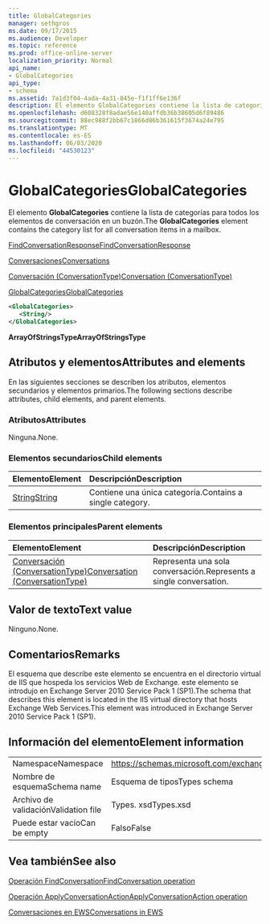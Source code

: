 ```yaml
---
title: GlobalCategories
manager: sethgros
ms.date: 09/17/2015
ms.audience: Developer
ms.topic: reference
ms.prod: office-online-server
localization_priority: Normal
api_name:
- GlobalCategories
api_type:
- schema
ms.assetid: 7a1d3f04-4ada-4a31-845e-f1f1ff6e136f
description: El elemento GlobalCategories contiene la lista de categorías para todos los elementos de conversación en un buzón.
ms.openlocfilehash: d608328f8adae56e140affdb36b38605d6f89486
ms.sourcegitcommit: 88ec988f2bb67c1866d06b361615f3674a24e795
ms.translationtype: MT
ms.contentlocale: es-ES
ms.lasthandoff: 06/03/2020
ms.locfileid: "44530123"
---
```

# <a name="globalcategories"></a><span data-ttu-id="f2d1d-103">GlobalCategories</span><span class="sxs-lookup"><span data-stu-id="f2d1d-103">GlobalCategories</span></span>

<span data-ttu-id="f2d1d-104">El elemento **GlobalCategories** contiene la lista de categorías para todos los elementos de conversación en un buzón.</span><span class="sxs-lookup"><span data-stu-id="f2d1d-104">The **GlobalCategories** element contains the category list for all conversation items in a mailbox.</span></span> 
  
[<span data-ttu-id="f2d1d-105">FindConversationResponse</span><span class="sxs-lookup"><span data-stu-id="f2d1d-105">FindConversationResponse</span></span>](findconversationresponse.md)
  
[<span data-ttu-id="f2d1d-106">Conversaciones</span><span class="sxs-lookup"><span data-stu-id="f2d1d-106">Conversations</span></span>](conversations-ex15websvcsotherref.md)
  
[<span data-ttu-id="f2d1d-107">Conversación (ConversationType)</span><span class="sxs-lookup"><span data-stu-id="f2d1d-107">Conversation (ConversationType)</span></span>](conversation-conversationtype.md)
  
[<span data-ttu-id="f2d1d-108">GlobalCategories</span><span class="sxs-lookup"><span data-stu-id="f2d1d-108">GlobalCategories</span></span>](globalcategories.md)
  
```XML
<GlobalCategories>
   <String/>
</GlobalCategories>
```

 <span data-ttu-id="f2d1d-109">**ArrayOfStringsType**</span><span class="sxs-lookup"><span data-stu-id="f2d1d-109">**ArrayOfStringsType**</span></span>
## <a name="attributes-and-elements"></a><span data-ttu-id="f2d1d-110">Atributos y elementos</span><span class="sxs-lookup"><span data-stu-id="f2d1d-110">Attributes and elements</span></span>

<span data-ttu-id="f2d1d-111">En las siguientes secciones se describen los atributos, elementos secundarios y elementos primarios.</span><span class="sxs-lookup"><span data-stu-id="f2d1d-111">The following sections describe attributes, child elements, and parent elements.</span></span>
  
### <a name="attributes"></a><span data-ttu-id="f2d1d-112">Atributos</span><span class="sxs-lookup"><span data-stu-id="f2d1d-112">Attributes</span></span>

<span data-ttu-id="f2d1d-113">Ninguna.</span><span class="sxs-lookup"><span data-stu-id="f2d1d-113">None.</span></span>
  
### <a name="child-elements"></a><span data-ttu-id="f2d1d-114">Elementos secundarios</span><span class="sxs-lookup"><span data-stu-id="f2d1d-114">Child elements</span></span>

|<span data-ttu-id="f2d1d-115">**Elemento**</span><span class="sxs-lookup"><span data-stu-id="f2d1d-115">**Element**</span></span>|<span data-ttu-id="f2d1d-116">**Descripción**</span><span class="sxs-lookup"><span data-stu-id="f2d1d-116">**Description**</span></span>|
|:-----|:-----|
|[<span data-ttu-id="f2d1d-117">String</span><span class="sxs-lookup"><span data-stu-id="f2d1d-117">String</span></span>](string.md) <br/> |<span data-ttu-id="f2d1d-118">Contiene una única categoría.</span><span class="sxs-lookup"><span data-stu-id="f2d1d-118">Contains a single category.</span></span>  <br/> |
   
### <a name="parent-elements"></a><span data-ttu-id="f2d1d-119">Elementos principales</span><span class="sxs-lookup"><span data-stu-id="f2d1d-119">Parent elements</span></span>

|<span data-ttu-id="f2d1d-120">**Elemento**</span><span class="sxs-lookup"><span data-stu-id="f2d1d-120">**Element**</span></span>|<span data-ttu-id="f2d1d-121">**Descripción**</span><span class="sxs-lookup"><span data-stu-id="f2d1d-121">**Description**</span></span>|
|:-----|:-----|
|[<span data-ttu-id="f2d1d-122">Conversación (ConversationType)</span><span class="sxs-lookup"><span data-stu-id="f2d1d-122">Conversation (ConversationType)</span></span>](conversation-conversationtype.md) <br/> |<span data-ttu-id="f2d1d-123">Representa una sola conversación.</span><span class="sxs-lookup"><span data-stu-id="f2d1d-123">Represents a single conversation.</span></span>  <br/> |
   
## <a name="text-value"></a><span data-ttu-id="f2d1d-124">Valor de texto</span><span class="sxs-lookup"><span data-stu-id="f2d1d-124">Text value</span></span>

<span data-ttu-id="f2d1d-125">Ninguno.</span><span class="sxs-lookup"><span data-stu-id="f2d1d-125">None.</span></span>
  
## <a name="remarks"></a><span data-ttu-id="f2d1d-126">Comentarios</span><span class="sxs-lookup"><span data-stu-id="f2d1d-126">Remarks</span></span>

<span data-ttu-id="f2d1d-127">El esquema que describe este elemento se encuentra en el directorio virtual de IIS que hospeda los servicios Web de Exchange. este elemento se introdujo en Exchange Server 2010 Service Pack 1 (SP1).</span><span class="sxs-lookup"><span data-stu-id="f2d1d-127">The schema that describes this element is located in the IIS virtual directory that hosts Exchange Web Services.This element was introduced in Exchange Server 2010 Service Pack 1 (SP1).</span></span>
  
## <a name="element-information"></a><span data-ttu-id="f2d1d-128">Información del elemento</span><span class="sxs-lookup"><span data-stu-id="f2d1d-128">Element information</span></span>

|||
|:-----|:-----|
|<span data-ttu-id="f2d1d-129">Namespace</span><span class="sxs-lookup"><span data-stu-id="f2d1d-129">Namespace</span></span>  <br/> |https://schemas.microsoft.com/exchange/services/2006/types  <br/> |
|<span data-ttu-id="f2d1d-130">Nombre de esquema</span><span class="sxs-lookup"><span data-stu-id="f2d1d-130">Schema name</span></span>  <br/> |<span data-ttu-id="f2d1d-131">Esquema de tipos</span><span class="sxs-lookup"><span data-stu-id="f2d1d-131">Types schema</span></span>  <br/> |
|<span data-ttu-id="f2d1d-132">Archivo de validación</span><span class="sxs-lookup"><span data-stu-id="f2d1d-132">Validation file</span></span>  <br/> |<span data-ttu-id="f2d1d-133">Types. xsd</span><span class="sxs-lookup"><span data-stu-id="f2d1d-133">Types.xsd</span></span>  <br/> |
|<span data-ttu-id="f2d1d-134">Puede estar vacío</span><span class="sxs-lookup"><span data-stu-id="f2d1d-134">Can be empty</span></span>  <br/> |<span data-ttu-id="f2d1d-135">Falso</span><span class="sxs-lookup"><span data-stu-id="f2d1d-135">False</span></span>  <br/> |
   
## <a name="see-also"></a><span data-ttu-id="f2d1d-136">Vea también</span><span class="sxs-lookup"><span data-stu-id="f2d1d-136">See also</span></span>



[<span data-ttu-id="f2d1d-137">Operación FindConversation</span><span class="sxs-lookup"><span data-stu-id="f2d1d-137">FindConversation operation</span></span>](findconversation-operation.md)
  
[<span data-ttu-id="f2d1d-138">Operación ApplyConversationAction</span><span class="sxs-lookup"><span data-stu-id="f2d1d-138">ApplyConversationAction operation</span></span>](applyconversationaction-operation.md)


[<span data-ttu-id="f2d1d-139">Conversaciones en EWS</span><span class="sxs-lookup"><span data-stu-id="f2d1d-139">Conversations in EWS</span></span>](https://msdn.microsoft.com/library/91e64629-db6c-4c94-9dcb-d386232e8467%28Office.15%29.aspx)

